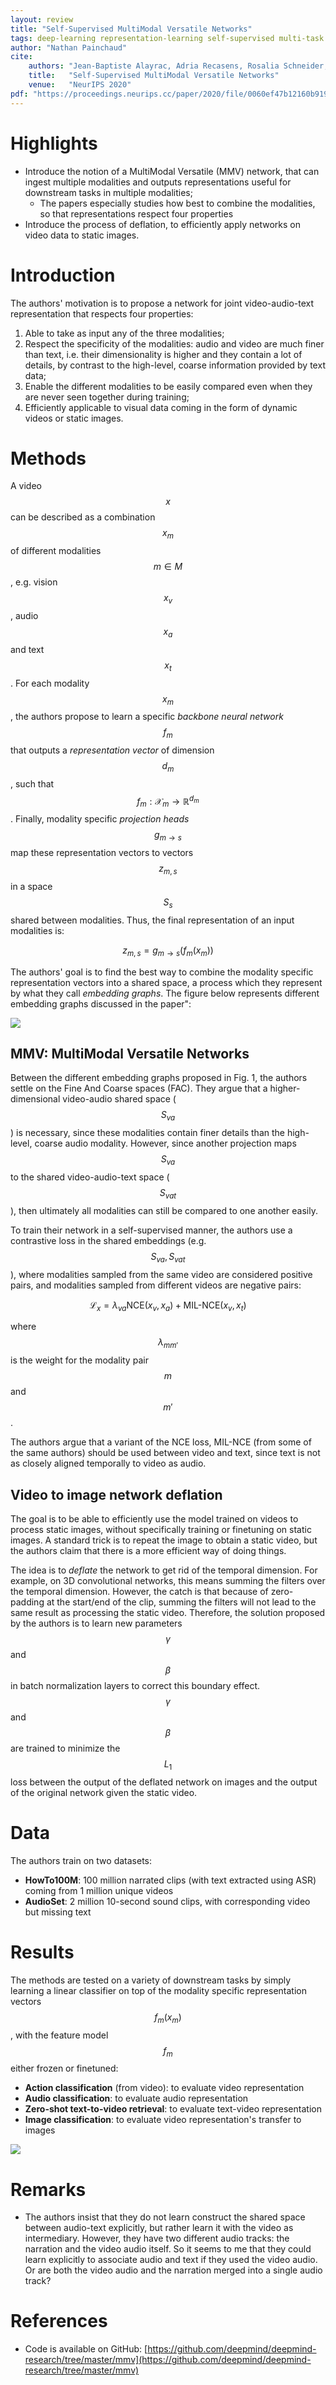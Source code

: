 ```yaml
---
layout: review
title: "Self-Supervised MultiModal Versatile Networks"
tags: deep-learning representation-learning self-supervised multi-task
author: "Nathan Painchaud"
cite:
    authors: "Jean-Baptiste Alayrac, Adria Recasens, Rosalia Schneider, Relja Arandjelović, Jason Ramapuram, Jeffrey De Fauw, Lucas Smaira, Sander Dieleman, Andrew Zisserman"
    title:   "Self-Supervised MultiModal Versatile Networks"
    venue:   "NeurIPS 2020"
pdf: "https://proceedings.neurips.cc/paper/2020/file/0060ef47b12160b9198302ebdb144dcf-Paper.pdf"
---
```



# Highlights
- Introduce the notion of a MultiModal Versatile (MMV) network, that can ingest multiple modalities and outputs
representations useful for downstream tasks in multiple modalities;
    - The papers especially studies how best to combine the modalities, so that representations respect four properties
- Introduce the process of deflation, to efficiently apply networks on video data to static images.


# Introduction
The authors' motivation is to propose a network for joint video-audio-text representation that respects four properties:
1. Able to take as input any of the three modalities;
2. Respect the specificity of the modalities: audio and video are much finer than text, i.e. their dimensionality is
higher and they contain a lot of details, by contrast to the high-level, coarse information provided by text data;
3. Enable the different modalities to be easily compared even when they are never seen together during training;
4. Efficiently applicable to visual data coming in the form of dynamic videos or static images.


# Methods
A video $$x$$ can be described as a combination $${x_m}$$ of different modalities $$m \in M$$, e.g. vision $$x_v$$,
audio $$x_a$$ and text $$x_t$$. For each modality $$x_m$$, the authors propose to learn a specific *backbone neural
network* $$f_m$$ that outputs a *representation vector* of dimension $$d_m$$, such that
$$f_m: \mathcal{X}_m \rightarrow \mathbb{R}^{d_m}$$. Finally, modality specific *projection heads*
$$g_{m \rightarrow s}$$ map these representation vectors to vectors $$z_{m,s}$$ in a space $$S_s$$ shared between
modalities. Thus, the final representation of an input modalities is:

$$
z_{m,s} = g_{m \rightarrow s}( f_m(x_m) )
$$

The authors' goal is to find the best way to combine the modality specific representation vectors into a shared space,
a process which they represent by what they call *embedding graphs*. The figure below represents different embedding
graphs discussed in the paper":

![](/article/images/MultiModalVersatileNetworks/figure1.jpg)


## MMV: MultiModal Versatile Networks
Between the different embedding graphs proposed in Fig. 1, the authors settle on the Fine And Coarse spaces (FAC). They
argue that a higher-dimensional video-audio shared space ($$S_{va}$$) is necessary, since these modalities contain finer
details than the high-level, coarse audio modality. However, since another projection maps $$S_{va}$$ to the shared
video-audio-text space ($$S_{vat}$$), then ultimately all modalities can still be compared to one another easily.

To train their network in a self-supervised manner, the authors use a contrastive loss in the shared embeddings (e.g.
$$S_{va}, S_{vat}$$), where modalities sampled from the same video are considered positive pairs, and modalities sampled
from different videos are negative pairs:

$$
\mathcal{L}_x = \lambda_{va} \text{NCE}(x_v,x_a) + \text{MIL-NCE}(x_v,x_t)
$$

where $$\lambda_{mm'}$$ is the weight for the modality pair $$m$$ and $$m'$$.

The authors argue that a variant of the NCE loss, MIL-NCE (from some of the same authors) should be used between video
and text, since text is not as closely aligned temporally to video as audio.


## Video to image network deflation
The goal is to be able to efficiently use the model trained on videos to process static images, without specifically
training or finetuning on static images. A standard trick is to repeat the image to obtain a static video, but the
authors claim that there is a more efficient way of doing things.

The idea is to *deflate* the network to get rid of the temporal dimension. For example, on 3D convolutional networks,
this means summing the filters over the temporal dimension. However, the catch is that because of zero-padding at the
start/end of the clip, summing the filters will not lead to the same result as processing the static video. Therefore,
the solution proposed by the authors is to learn new parameters $$\gamma$$ and $$\beta$$ in batch normalization layers
to correct this boundary effect. $$\gamma$$ and $$\beta$$ are trained to minimize the $$L_1$$ loss between the output
of the deflated network on images and the output of the original network given the static video.


# Data
The authors train on two datasets:
- **HowTo100M**: 100 million narrated clips (with text extracted using ASR) coming from 1 million unique videos
- **AudioSet**: 2 million 10-second sound clips, with corresponding video but missing text


# Results
The methods are tested on a variety of downstream tasks by simply learning a linear classifier on top of the modality
specific representation vectors $$f_m(x_m)$$, with the feature model $$f_m$$ either frozen or finetuned:
- **Action classification** (from video): to evaluate video representation
- **Audio classification**: to evaluate audio representation
- **Zero-shot text-to-video retrieval**: to evaluate text-video representation
- **Image classification**: to evaluate video representation's transfer to images

![](/article/images/MultiModalVersatileNetworks/table1.jpg)


# Remarks
- The authors insist that they do not learn construct the shared space between audio-text explicitly, but rather learn
it with the video as intermediary. However, they have two different audio tracks: the narration and the video audio
itself. So it seems to me that they could learn explicitly to associate audio and text if they used the video audio. Or
are both the video audio and the narration merged into a single audio track?


# References
- Code is available on GitHub: [https://github.com/deepmind/deepmind-research/tree/master/mmv](https://github.com/deepmind/deepmind-research/tree/master/mmv)
